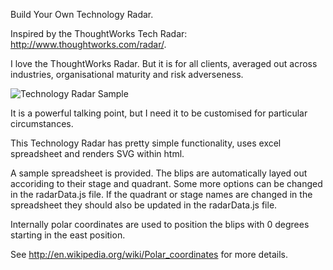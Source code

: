 Build Your Own Technology Radar.

Inspired by the ThoughtWorks Tech Radar: http://www.thoughtworks.com/radar/.

I love the ThoughtWorks Radar. But it is for all clients, averaged out across industries, organisational maturity and risk adverseness.

![Technology Radar Sample](/techradar_example.png?raw=true)

It is a powerful talking point, but I need it to be customised for particular circumstances.

This Technology Radar has pretty simple functionality, uses excel spreadsheet and renders SVG within html.

A sample spreadsheet is provided. The blips are automatically layed out accoriding to their stage and quadrant.
Some more options can be changed in the radarData.js file. If the quadrant or stage names are changed in the spreadsheet they should also be updated in the radarData.js file.

Internally polar coordinates are used to position the blips with 0 degrees starting in the east position.

See http://en.wikipedia.org/wiki/Polar_coordinates for more details.
